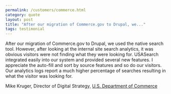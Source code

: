 ```yaml
---
permalink: /customers/commerce.html
category: quote
layout: post
title: "After our migration of Commerce.gov to Drupal, we..."
tags: testimonial
---
```

After our migration of Commerce.gov to Drupal, we used the native search tool. However, after looking at the internal site search analytics, it was obvious visitors were not finding what they were looking for. USASearch integrated easily into our system and provided several new features. I appreciate the auto-fill and sort by source features and so do our visitors. Our analytics logs report a much higher percentage of searches resulting in what the visitor was looking for.
<p>Mike Kruger, Director of Digital Strategy, <a href="http://www.commerce.gov">U.S. Department of Commerce</a></p>
